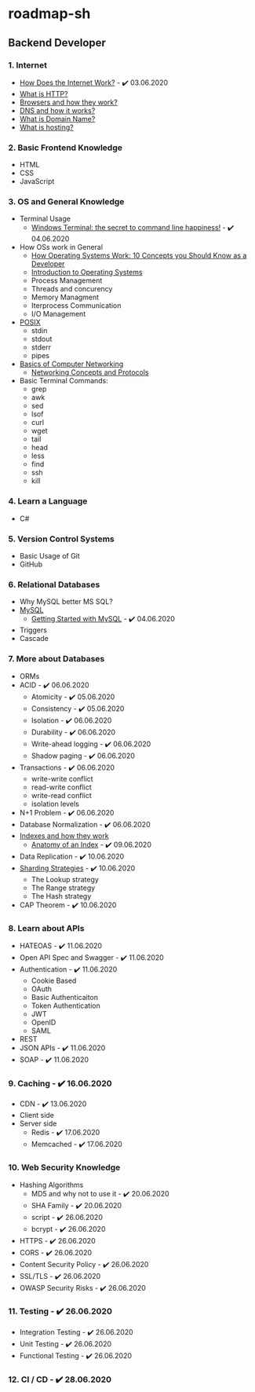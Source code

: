 # roadmap-sh
## Backend Developer
### 1. Internet
* [How Does the Internet Work?](https://web.stanford.edu/class/msande91si/www-spr04/readings/week1/InternetWhitepaper.htm) - :heavy_check_mark: 03.06.2020
* [What is HTTP?](https://developer.mozilla.org/en-US/docs/Web/HTTP/Overview)
* [Browsers and how they work?](https://www.html5rocks.com/en/tutorials/internals/howbrowserswork/)
* [DNS and how it works?](https://www.cloudflare.com/learning/dns/what-is-dns/)
* [What is Domain Name?](https://cs.stanford.edu/people/eroberts/courses/cs181/projects/the-domain-name-system/what.html)
* [What is hosting?](https://en.wikipedia.org/wiki/Web_hosting_service)
### 2. Basic Frontend Knowledge
* HTML
* CSS
* JavaScript
### 3. OS and General Knowledge
* Terminal Usage
  - [Windows Terminal: the secret to command line happiness!](https://www.youtube.com/watch?v=2dsnwlnNBzs) - :heavy_check_mark: 04.06.2020
* How OSs work in General
  - [How Operating Systems Work: 10 Concepts you Should Know as a Developer](https://medium.com/cracking-the-data-science-interview/how-operating-systems-work-10-concepts-you-should-know-as-a-developer-8d63bb38331f)
  - [Introduction to Operating Systems](https://www.udacity.com/course/introduction-to-operating-systems--ud923)
  - Process Management
  - Threads and concurency
  - Memory Managment
  - Iterprocess Communication
  - I/O Management
* [POSIX](https://en.wikipedia.org/wiki/POSIX)
  - stdin
  - stdout
  - stderr
  - pipes
* [Basics of Computer Networking](https://www.geeksforgeeks.org/basics-computer-networking/)
  - [Networking Concepts and Protocols](https://app.pluralsight.com/library/courses/comptia-network-plus-networking-concepts/table-of-contents)
* Basic Terminal Commands:
  - grep
  - awk
  - sed
  - lsof
  - curl
  - wget
  - tail
  - head
  - less
  - find
  - ssh
  - kill
### 4. Learn a Language
* C#
### 5. Version Control Systems
* Basic Usage of Git
* GitHub
### 6. Relational Databases
* Why MySQL better MS SQL?
* [MySQL](https://dev.mysql.com/doc/)
  - [Getting Started with MySQL](https://dev.mysql.com/doc/mysql-getting-started/en/) - :heavy_check_mark: 04.06.2020
* Triggers
* Cascade
### 7. More about Databases
* ORMs
* ACID - :heavy_check_mark: 06.06.2020
  - Atomicity - :heavy_check_mark: 05.06.2020
  - Consistency - :heavy_check_mark: 05.06.2020
  - Isolation - :heavy_check_mark: 06.06.2020
  - Durability - :heavy_check_mark: 06.06.2020
  - Write-ahead logging - :heavy_check_mark: 06.06.2020
  - Shadow paging - :heavy_check_mark: 06.06.2020
* Transactions - :heavy_check_mark: 06.06.2020
  - write-write conflict
  - read-write conflict
  - write-read conflict
  - isolation levels
* N+1 Problem - :heavy_check_mark: 06.06.2020
* Database Normalization - :heavy_check_mark: 06.06.2020
* [Indexes and how they work](https://use-the-index-luke.com/)
  - [Anatomy of an Index](https://use-the-index-luke.com/sql/anatomy) - :heavy_check_mark: 09.06.2020
* Data Replication - :heavy_check_mark: 10.06.2020
* [Sharding Strategies](https://docs.microsoft.com/en-us/azure/architecture/patterns/sharding#sharding-strategies) - :heavy_check_mark: 10.06.2020
  - The Lookup strategy
  - The Range strategy
  - The Hash strategy
* CAP Theorem - :heavy_check_mark: 10.06.2020
### 8. Learn about APIs
* HATEOAS - :heavy_check_mark: 11.06.2020
* Open API Spec and Swagger - :heavy_check_mark: 11.06.2020
* Authentication - :heavy_check_mark: 11.06.2020
  - Cookie Based
  - OAuth
  - Basic Authenticaiton
  - Token Authentication
  - JWT
  - OpenID
  - SAML
* REST
* JSON APIs - :heavy_check_mark: 11.06.2020
* SOAP - :heavy_check_mark: 11.06.2020
### 9. Caching - :heavy_check_mark: 16.06.2020
* CDN - :heavy_check_mark: 13.06.2020
* Client side
* Server side
  - Redis - :heavy_check_mark: 17.06.2020
  - Memcached - :heavy_check_mark: 17.06.2020
### 10. Web Security Knowledge
* Hashing Algorithms
  - MD5 and why not to use it - :heavy_check_mark: 20.06.2020
  - SHA Family - :heavy_check_mark: 20.06.2020
  - script - :heavy_check_mark: 26.06.2020
  - bcrypt - :heavy_check_mark: 26.06.2020
* HTTPS - :heavy_check_mark: 26.06.2020
* CORS - :heavy_check_mark: 26.06.2020
* Content Security Policy - :heavy_check_mark: 26.06.2020
* SSL/TLS - :heavy_check_mark: 26.06.2020
* OWASP Security Risks - :heavy_check_mark: 26.06.2020
### 11. Testing - :heavy_check_mark: 26.06.2020
* Integration Testing - :heavy_check_mark: 26.06.2020
* Unit Testing - :heavy_check_mark: 26.06.2020
* Functional Testing - :heavy_check_mark: 26.06.2020
### 12. CI / CD - :heavy_check_mark: 28.06.2020
